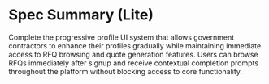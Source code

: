 # Spec Summary (Lite)

Complete the progressive profile UI system that allows government contractors to enhance their profiles gradually while maintaining immediate access to RFQ browsing and quote generation features. Users can browse RFQs immediately after signup and receive contextual completion prompts throughout the platform without blocking access to core functionality.